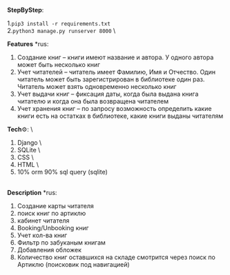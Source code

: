 **StepByStep**:

1.`pip3 install -r requirements.txt` \
2.`python3 manage.py runserver 8000` \

**Features** *rus:
1)	Создание книг – книги имеют название и автора. У одного автора может быть несколько книг
2)	Учет читателей – читатель имеет Фамилию, Имя и Отчество. Один читатель может быть зарегистрирован в библиотеке один раз. Читатель может взять одновременно несколько книг
3)	Учет выдачи книг – фиксация даты, когда была выдана книга читателю и когда она была возвращена читателем
4)	Учет хранения книг – по запросу возможность определить какие книги есть на остатках в библиотеке, какие книги выданы читателям

**Tech**⚙️: \
1. Django \
2. SQLite \
3. CSS \
4. HTML \
5. 10% orm 90% sql query (sqlite)

\
**Description** *rus:
1. Создание карты читателя
2. поиск книг по артиклю
3. кабинет читателя
4. Booking/Unbooking книг
5. Учет кол-ва книг
6. Фильтр по забуканым книгам
7. Добавления обложек
8. Количество книг оставшихся на складе смотрится через поиск по Артиклю (поисковик под навигацией) 
